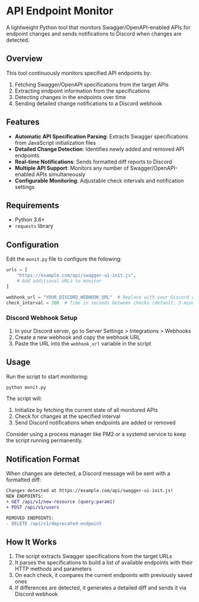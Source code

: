 # API Endpoint Monitor

A lightweight Python tool that monitors Swagger/OpenAPI-enabled APIs for endpoint changes and sends notifications to Discord when changes are detected.

## Overview

This tool continuously monitors specified API endpoints by:
1. Fetching Swagger/OpenAPI specifications from the target APIs
2. Extracting endpoint information from the specifications
3. Detecting changes in the endpoints over time
4. Sending detailed change notifications to a Discord webhook

## Features

- **Automatic API Specification Parsing**: Extracts Swagger specifications from JavaScript initialization files
- **Detailed Change Detection**: Identifies newly added and removed API endpoints
- **Real-time Notifications**: Sends formatted diff reports to Discord
- **Multiple API Support**: Monitors any number of Swagger/OpenAPI-enabled APIs simultaneously
- **Configurable Monitoring**: Adjustable check intervals and notification settings

## Requirements

- Python 3.6+
- `requests` library

## Configuration

Edit the `monit.py` file to configure the following:

```python
urls = [
    "https://example.com/api/swagger-ui-init.js",
    # Add additional URLs to monitor
]

webhook_url = "YOUR_DISCORD_WEBHOOK_URL"  # Replace with your Discord webhook URL
check_interval = 300  # Time in seconds between checks (default: 5 minutes)
```

### Discord Webhook Setup

1. In your Discord server, go to Server Settings > Integrations > Webhooks
2. Create a new webhook and copy the webhook URL
3. Paste the URL into the `webhook_url` variable in the script

## Usage

Run the script to start monitoring:

```bash
python monit.py
```

The script will:
1. Initialize by fetching the current state of all monitored APIs
2. Check for changes at the specified interval
3. Send Discord notifications when endpoints are added or removed

Consider using a process manager like PM2 or a systemd service to keep the script running permanently.

## Notification Format

When changes are detected, a Discord message will be sent with a formatted diff:

```diff
Changes detected at https://example.com/api/swagger-ui-init.js!
NEW ENDPOINTS:
+ GET /api/v1/new-resource (query:param1)
+ POST /api/v1/users

REMOVED ENDPOINTS:
- DELETE /api/v1/deprecated-endpoint
```

## How It Works

1. The script extracts Swagger specifications from the target URLs
2. It parses the specifications to build a list of available endpoints with their HTTP methods and parameters
3. On each check, it compares the current endpoints with previously saved ones
4. If differences are detected, it generates a detailed diff and sends it via Discord webhook